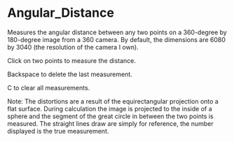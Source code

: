 # Angular_Distance

Measures the angular distance between any two points on a 360-degree by 180-degree image from a 360 camera. By default, the dimensions are 6080 by 3040 (the resolution of the camera I own).  

Click on two points to measure the distance. 

Backspace to delete the last measurement. 

C to clear all measurements.

Note: The distortions are a result of the equirectangular projection onto a flat surface. During calculation the image is projected to the inside of a sphere and the segment of the great circle in between the two points is measured. The straight lines draw are simply for reference, the number displayed is the true measurement.
